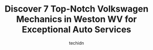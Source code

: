 ---
layout: ampstory
image: https://images.unsplash.com/photo-1533416784636-2b0ccfea6b97?ixlib=rb-4.0.3&ixid=MnwxMjA3fDB8MHxwaG90by1wYWdlfHx8fGVufDB8fHx8&auto=format&fit=crop&w=640&h=853&q=80
author: techidn
featured: false
description: If youre in need of trustworthy and skilled Volkswagen Mechanic in Weston WV, USA, youll be pleased to discover the 7 best Volkswagen Mechanic in town. Their expertise and commitment to cu
title: Discover 7 Top-Notch Volkswagen Mechanics in Weston WV for Exceptional Auto Services
cover:
   title: Discover 7 Top-Notch Volkswagen Mechanics in Weston WV for Exceptional Auto Services
   subtitle: Rickpate
   background: https://images.unsplash.com/photo-1533416784636-2b0ccfea6b97?ixlib=rb-4.0.3&ixid=MnwxMjA3fDB8MHxwaG90by1wYWdlfHx8fGVufDB8fHx8&auto=format&fit=crop&w=640&h=853&q=80

pages: 
 - layout: thirds
   top: <h1>#1 Hitts Garage & Body Shop LLC</h1>
   bottom: "<p>Lost the oil in my 750 BMW. I called a different tow company, they never showed.i called Hitts they came quickly to our hotel. They arranged parts and came in on Saturday</p>"
   background: https://www.knot35.com/toplist/wp-content/uploads/2023/06/best-volkswagen-mechanic-1-in-weston-wv-1685842019.jpeg
   backgroundblur: true
 - layout: thirds
   top: <h1>#2 Sam Watson Repair Service LLC</h1>
   bottom: "<p>406 Grass Run Rd, Weston, WV 26452, United States</p>"
   background: https://www.knot35.com/toplist/wp-content/uploads/2023/06/best-volkswagen-mechanic-2-in-weston-wv-1685842019.jpeg
   cta:
      link: https://www.knot35.com/toplist/discover-7-top-notch-volkswagen-mechanics-in-weston-wv-for-exceptional-auto-services/
      text: Discover 7 Top-Notch Volkswagen Mechanics in Weston WV for Exceptional Auto Services
 - layout: thirds
   top: <h1>#3 Pricetown Automotive & Body</h1>
   bottom: "<p>1817 US-33, Weston, WV 26452, United States</p>"
   background: https://www.knot35.com/toplist/wp-content/uploads/2023/06/best-volkswagen-mechanic-3-in-weston-wv-1685842020.jpeg
   cta:
      link: https://www.knot35.com/toplist/discover-7-top-notch-volkswagen-mechanics-in-weston-wv-for-exceptional-auto-services/
      text: Discover 7 Top-Notch Volkswagen Mechanics in Weston WV for Exceptional Auto Services
 - layout: thirds
   top: <h1>#4 Fisher Auto Parts</h1>
   bottom: "<p>112 W 2nd St, Weston, WV 26452, United States</p>"
   background: https://images.unsplash.com/photo-1549241520-425e3dfc01cb?ixlib=rb-4.0.3&ixid=MnwxMjA3fDB8MHxwaG90by1wYWdlfHx8fGVufDB8fHx8&auto=format&fit=crop&w=640&h=853&q=80
   cta:
      link: https://www.knot35.com/toplist/discover-7-top-notch-volkswagen-mechanics-in-weston-wv-for-exceptional-auto-services/
      text: Discover 7 Top-Notch Volkswagen Mechanics in Weston WV for Exceptional Auto Services
 - layout: thirds
   top: <h1>#5 T&R Oil And Service LLC</h1>
   bottom: "<p>158 W 2nd St, Weston, WV 26452, United States</p>"
   background: https://images.unsplash.com/photo-1509114397022-ed747cca3f65?ixlib=rb-4.0.3&ixid=MnwxMjA3fDB8MHxwaG90by1wYWdlfHx8fGVufDB8fHx8&auto=format&fit=crop&w=640&h=853&q=80
   cta:
      link: https://www.knot35.com/toplist/discover-7-top-notch-volkswagen-mechanics-in-weston-wv-for-exceptional-auto-services/
      text: Discover 7 Top-Notch Volkswagen Mechanics in Weston WV for Exceptional Auto Services
 - layout: thirds
   top: <h1>#6 Valley Chapel Auto</h1>
   bottom: "<p>45 Co Rd 33/22, Weston, WV 26452, United States</p>"
   background: https://images.unsplash.com/photo-1552083974-186346191183?ixlib=rb-4.0.3&ixid=MnwxMjA3fDB8MHxwaG90by1wYWdlfHx8fGVufDB8fHx8&auto=format&fit=crop&w=640&h=853&q=80
   cta:
      link: https://www.knot35.com/toplist/discover-7-top-notch-volkswagen-mechanics-in-weston-wv-for-exceptional-auto-services/
      text: Discover 7 Top-Notch Volkswagen Mechanics in Weston WV for Exceptional Auto Services

 - layout: thirds
   middle: Continue reading...
   background: https://images.unsplash.com/photo-1527067829737-402993088e6b?ixlib=rb-4.0.3&ixid=MnwxMjA3fDB8MHxwaG90by1wYWdlfHx8fGVufDB8fHx8&auto=format&fit=crop&w=640&h=853&q=80
   cta:
      link: https://www.knot35.com/toplist/discover-7-top-notch-volkswagen-mechanics-in-weston-wv-for-exceptional-auto-services/
      text: Discover 7 Top-Notch Volkswagen Mechanics in Weston WV for Exceptional Auto Services
      
---